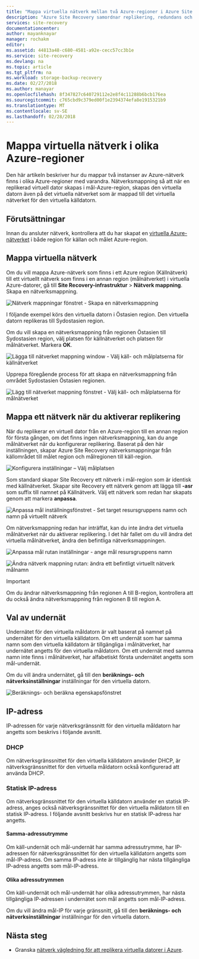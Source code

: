 ```yaml
---
title: "Mappa virtuella nätverk mellan två Azure-regioner i Azure Site Recovery | Microsoft Docs"
description: "Azure Site Recovery samordnar replikering, redundans och återställning av virtuella datorer och fysiska servrar. Läs mer om redundans till Azure eller till ett sekundärt datacenter."
services: site-recovery
documentationcenter: 
author: mayanknayar
manager: rochakm
editor: 
ms.assetid: 44813a48-c680-4581-a92e-cecc57cc3b1e
ms.service: site-recovery
ms.devlang: na
ms.topic: article
ms.tgt_pltfrm: na
ms.workload: storage-backup-recovery
ms.date: 02/27/2018
ms.author: manayar
ms.openlocfilehash: 8f347827c640729112e2e8f4c11288b6bcb176ea
ms.sourcegitcommit: c765cbd9c379ed00f1e2394374efa8e1915321b9
ms.translationtype: MT
ms.contentlocale: sv-SE
ms.lasthandoff: 02/28/2018
---
```

# <a name="map-virtual-networks-in-different-azure-regions"></a>Mappa virtuella nätverk i olika Azure-regioner


Den här artikeln beskriver hur du mappar två instanser av Azure-nätverk finns i olika Azure-regioner med varandra. Nätverksmappning så att när en replikerad virtuell dator skapas i mål-Azure-region, skapas den virtuella datorn även på det virtuella nätverket som är mappad till det virtuella nätverket för den virtuella källdatorn.  

## <a name="prerequisites"></a>Förutsättningar
Innan du ansluter nätverk, kontrollera att du har skapat en [virtuella Azure-nätverket](../virtual-network/virtual-networks-overview.md) i både region för källan och målet Azure-region.

## <a name="map-virtual-networks"></a>Mappa virtuella nätverk

Om du vill mappa Azure-nätverk som finns i ett Azure region (Källnätverk) till ett virtuellt nätverk som finns i en annan region (målnätverket) i virtuella Azure-datorer, gå till **Site Recovery-infrastruktur**  >  **Nätverk mappning**. Skapa en nätverksmappning.

![Nätverk mappningar fönstret - Skapa en nätverksmappning](./media/site-recovery-network-mapping-azure-to-azure/network-mapping1.png)


I följande exempel körs den virtuella datorn i Östasien region. Den virtuella datorn replikeras till Sydostasien region.

Om du vill skapa en nätverksmappning från regionen Östasien till Sydostasien region, välj platsen för källnätverket och platsen för målnätverket. Markera **OK**.

![Lägga till nätverket mappning window - Välj käll- och målplatserna för källnätverket](./media/site-recovery-network-mapping-azure-to-azure/network-mapping2.png)


Upprepa föregående process för att skapa en nätverksmappning från området Sydostasien Östasien regionen.

![Lägg till nätverket mappning fönstret - Välj käll- och målplatserna för målnätverket](./media/site-recovery-network-mapping-azure-to-azure/network-mapping3.png)


## <a name="map-a-network-when-you-enable-replication"></a>Mappa ett nätverk när du aktiverar replikering

När du replikerar en virtuell dator från en Azure-region till en annan region för första gången, om det finns ingen nätverksmappning, kan du ange målnätverket när du konfigurerar replikering. Baserat på den här inställningen, skapar Azure Site Recovery nätverksmappningar från källområdet till målet region och målregionen till käll-region.   

![Konfigurera inställningar – Välj målplatsen](./media/site-recovery-network-mapping-azure-to-azure/network-mapping4.png)

Som standard skapar Site Recovery ett nätverk i mål-region som är identisk med källnätverket. Skapar site Recovery ett nätverk genom att lägga till **-asr** som suffix till namnet på Källnätverk. Välj ett nätverk som redan har skapats genom att markera **anpassa**.

![Anpassa mål inställningsfönstret - Set target resursgruppens namn och namn på virtuellt nätverk](./media/site-recovery-network-mapping-azure-to-azure/network-mapping5.png)

Om nätverksmappning redan har inträffat, kan du inte ändra det virtuella målnätverket när du aktiverar replikering. I det här fallet om du vill ändra det virtuella målnätverket, ändra den befintliga nätverksmappningen.  

![Anpassa mål rutan inställningar - ange mål resursgruppens namn](./media/site-recovery-network-mapping-azure-to-azure/network-mapping6.png)

![Ändra nätverk mappning rutan: ändra ett befintligt virtuellt nätverk målnamn](./media/site-recovery-network-mapping-azure-to-azure/modify-network-mapping.png)

> [!IMPORTANT]
> Om du ändrar nätverksmappning från regionen A till B-region, kontrollera att du också ändra nätverksmappning från regionen B till region A.
>
>


## <a name="subnet-selection"></a>Val av undernät
Undernätet för den virtuella måldatorn är valt baserat på namnet på undernätet för den virtuella källdatorn. Om ett undernät som har samma namn som den virtuella källdatorn är tillgängliga i målnätverket, har undernätet angetts för den virtuella måldatorn. Om ett undernät med samma namn inte finns i målnätverket, har alfabetiskt första undernätet angetts som mål-undernät.

Om du vill ändra undernätet, gå till den **beräknings- och nätverksinställningar** inställningar för den virtuella datorn.

![Beräknings- och beräkna egenskapsfönstret](./media/site-recovery-network-mapping-azure-to-azure/modify-subnet.png)


## <a name="ip-address"></a>IP-adress

IP-adressen för varje nätverksgränssnitt för den virtuella måldatorn har angetts som beskrivs i följande avsnitt.

### <a name="dhcp"></a>DHCP
Om nätverksgränssnittet för den virtuella källdatorn använder DHCP, är nätverksgränssnittet för den virtuella måldatorn också konfigurerad att använda DHCP.

### <a name="static-ip-address"></a>Statisk IP-adress
Om nätverksgränssnittet för den virtuella källdatorn använder en statisk IP-adress, anges också nätverksgränssnittet för den virtuella måldatorn till en statisk IP-adress. I följande avsnitt beskrivs hur en statisk IP-adress har angetts.

#### <a name="same-address-space"></a>Samma-adressutrymme

Om käll-undernät och mål-undernät har samma adressutrymme, har IP-adressen för nätverksgränssnittet för den virtuella källdatorn angetts som mål-IP-adress. Om samma IP-adress inte är tillgänglig har nästa tillgängliga IP-adress angetts som mål-IP-adress.

#### <a name="different-address-spaces"></a>Olika adressutrymmen

Om käll-undernät och mål-undernät har olika adressutrymmen, har nästa tillgängliga IP-adressen i undernätet som mål angetts som mål-IP-adress.

Om du vill ändra mål-IP för varje gränssnitt, gå till den **beräknings- och nätverksinställningar** inställningar för den virtuella datorn.

## <a name="next-steps"></a>Nästa steg

* Granska [nätverk vägledning för att replikera virtuella datorer i Azure](site-recovery-azure-to-azure-networking-guidance.md).
